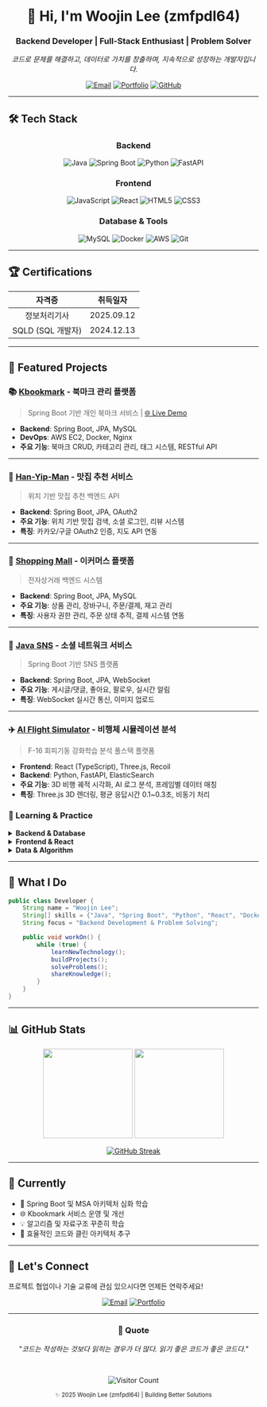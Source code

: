 <div align="center">

# 👋 Hi, I'm Woojin Lee (zmfpdl64)

### Backend Developer | Full-Stack Enthusiast | Problem Solver

<p>
  <i>코드로 문제를 해결하고, 데이터로 가치를 창출하며, 지속적으로 성장하는 개발자입니다.</i>
</p>

[![Email](https://img.shields.io/badge/Email-zmfpdl64%40naver.com-EA4335?style=flat-square&logo=gmail&logoColor=white)](mailto:zmfpdl64@naver.com)
[![Portfolio](https://img.shields.io/badge/Portfolio-kbookmark.co.kr-4285F4?style=flat-square&logo=google-chrome&logoColor=white)](https://kbookmark.co.kr)
[![GitHub](https://img.shields.io/badge/GitHub-zmfpdl64-181717?style=flat-square&logo=github)](https://github.com/zmfpdl64)

</div>

---

## 🛠️ Tech Stack

<div align="center">

### Backend
![Java](https://img.shields.io/badge/Java-007396?style=flat-square&logo=java&logoColor=white)
![Spring Boot](https://img.shields.io/badge/Spring%20Boot-6DB33F?style=flat-square&logo=spring-boot&logoColor=white)
![Python](https://img.shields.io/badge/Python-3776AB?style=flat-square&logo=python&logoColor=white)
![FastAPI](https://img.shields.io/badge/FastAPI-009688?style=flat-square&logo=fastapi&logoColor=white)

### Frontend
![JavaScript](https://img.shields.io/badge/JavaScript-F7DF1E?style=flat-square&logo=javascript&logoColor=black)
![React](https://img.shields.io/badge/React-61DAFB?style=flat-square&logo=react&logoColor=black)
![HTML5](https://img.shields.io/badge/HTML5-E34F26?style=flat-square&logo=html5&logoColor=white)
![CSS3](https://img.shields.io/badge/CSS3-1572B6?style=flat-square&logo=css3&logoColor=white)

### Database & Tools
![MySQL](https://img.shields.io/badge/MySQL-4479A1?style=flat-square&logo=mysql&logoColor=white)
![Docker](https://img.shields.io/badge/Docker-2496ED?style=flat-square&logo=docker&logoColor=white)
![AWS](https://img.shields.io/badge/AWS-232F3E?style=flat-square&logo=amazon-aws&logoColor=white)
![Git](https://img.shields.io/badge/Git-F05032?style=flat-square&logo=git&logoColor=white)

</div>

---

## 🏆 Certifications

<div align="center">

| 자격증 | 취득일자 |
|:---:|:---:|
| 정보처리기사 | 2025.09.12 |
| SQLD (SQL 개발자) | 2024.12.13 |

</div>

---

## 💼 Featured Projects

### 📚 [Kbookmark](https://github.com/zmfpdl64/BookMark) - 북마크 관리 플랫폼

> Spring Boot 기반 개인 북마크 서비스 | [🌐 Live Demo](https://kbookmark.co.kr)

- **Backend**: Spring Boot, JPA, MySQL
- **DevOps**: AWS EC2, Docker, Nginx
- **주요 기능**: 북마크 CRUD, 카테고리 관리, 태그 시스템, RESTful API

---

### 🍜 [Han-Yip-Man](https://github.com/zmfpdl64/Han-Yip-Man-back) - 맛집 추천 서비스

> 위치 기반 맛집 추천 백엔드 API

- **Backend**: Spring Boot, JPA, OAuth2
- **주요 기능**: 위치 기반 맛집 검색, 소셜 로그인, 리뷰 시스템
- **특징**: 카카오/구글 OAuth2 인증, 지도 API 연동

---

### 🛒 [Shopping Mall](https://github.com/zmfpdl64/shopping-mall-back-end) - 이커머스 플랫폼

> 전자상거래 백엔드 시스템

- **Backend**: Spring Boot, JPA, MySQL
- **주요 기능**: 상품 관리, 장바구니, 주문/결제, 재고 관리
- **특징**: 사용자 권한 관리, 주문 상태 추적, 결제 시스템 연동

---

### 💬 [Java SNS](https://github.com/zmfpdl64/JAVA_SNS) - 소셜 네트워크 서비스

> Spring Boot 기반 SNS 플랫폼

- **Backend**: Spring Boot, JPA, WebSocket
- **주요 기능**: 게시글/댓글, 좋아요, 팔로우, 실시간 알림
- **특징**: WebSocket 실시간 통신, 이미지 업로드

---

### ✈️ [AI Flight Simulator](https://github.com/zmfpdl64/Review-Analysis) - 비행체 시뮬레이션 분석

> F-16 회피기동 강화학습 분석 풀스택 플랫폼

- **Frontend**: React (TypeScript), Three.js, Recoil
- **Backend**: Python, FastAPI, ElasticSearch
- **주요 기능**: 3D 비행 궤적 시각화, AI 로그 분석, 프레임별 데이터 매칭
- **특징**: Three.js 3D 렌더링, 평균 응답시간 0.1~0.3초, 비동기 처리

### 📖 Learning & Practice

<details>
<summary><b>Backend & Database</b></summary>

- [JPA ORM Study](https://github.com/zmfpdl64/JpaORMStudy) - JPA 및 ORM 학습
- [MVC Base](https://github.com/zmfpdl64/mvc_base) - MVC 패턴 기초 학습
- [StudyCafe AWS](https://github.com/zmfpdl64/StudyCafe-AWS) - AWS 배포 실습

</details>

<details>
<summary><b>Frontend & React</b></summary>

- [Learning React](https://github.com/zmfpdl64/LearningReact) - React 기초부터 심화
- [Project Board](https://github.com/zmfpdl64/fastcampus-project-board) - 게시판 프로젝트

</details>

<details>
<summary><b>Data & Algorithm</b></summary>

- [Crawling](https://github.com/zmfpdl64/crawlling) - Python 크롤링 실습
- [Programmers Code Test](https://github.com/zmfpdl64/Programers_code_test) - 알고리즘 문제 풀이
- [SUPER](https://github.com/zmfpdl64/SUPER) - 데이터 분석 프로젝트

</details>

---

## 🎯 What I Do

```java
public class Developer {
    String name = "Woojin Lee";
    String[] skills = {"Java", "Spring Boot", "Python", "React", "Docker"};
    String focus = "Backend Development & Problem Solving";

    public void workOn() {
        while (true) {
            learnNewTechnology();
            buildProjects();
            solveProblems();
            shareKnowledge();
        }
    }
}
```

---



## 📊 GitHub Stats

<div align="center">

<img height="180em" src="https://github-readme-stats.vercel.app/api?username=zmfpdl64&show_icons=true&theme=tokyonight&include_all_commits=true&count_private=true"/>
<img height="180em" src="https://github-readme-stats.vercel.app/api/top-langs/?username=zmfpdl64&layout=compact&theme=tokyonight&langs_count=8"/>

</div>

<div align="center">

[![GitHub Streak](https://github-readme-streak-stats.herokuapp.com/?user=zmfpdl64&theme=tokyonight)](https://github.com/zmfpdl64)

</div>

---

## 🌱 Currently

- 🔭 Spring Boot 및 MSA 아키텍처 심화 학습
- 🌐 Kbookmark 서비스 운영 및 개선
- 💡 알고리즘 및 자료구조 꾸준히 학습
- 🚀 효율적인 코드와 클린 아키텍처 추구

---

## 💬 Let's Connect

프로젝트 협업이나 기술 교류에 관심 있으시다면 언제든 연락주세요!

<div align="center">

[![Email](https://img.shields.io/badge/Email-zmfpdl64%40naver.com-EA4335?style=for-the-badge&logo=gmail&logoColor=white)](mailto:zmfpdl64@naver.com)
[![Portfolio](https://img.shields.io/badge/Portfolio-Visit%20My%20Site-4285F4?style=for-the-badge&logo=google-chrome&logoColor=white)](https://kbookmark.co.kr)

</div>

---

<div align="center">

### 💭 Quote

*"코드는 작성하는 것보다 읽히는 경우가 더 많다. 읽기 좋은 코드가 좋은 코드다."*

<br/>

![Visitor Count](https://hits.seeyoufarm.com/api/count/incr/badge.svg?url=https%3A%2F%2Fgithub.com%2Fzmfpdl64&count_bg=%2379C83D&title_bg=%23555555&icon=&icon_color=%23E7E7E7&title=visitors&edge_flat=false)

<sub>✨ 2025 Woojin Lee (zmfpdl64) | Building Better Solutions</sub>

</div>
